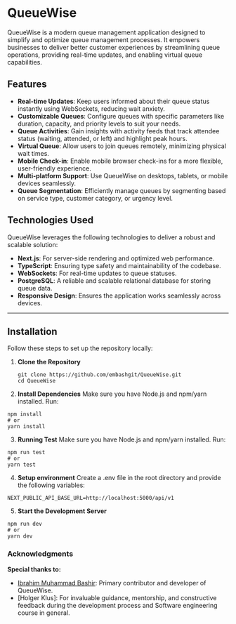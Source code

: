 # **QueueWise**

QueueWise is a modern queue management application designed to simplify and optimize queue management processes. It empowers businesses to deliver better customer experiences by streamlining queue operations, providing real-time updates, and enabling virtual queue capabilities.

## **Features**
- **Real-time Updates**: Keep users informed about their queue status instantly using WebSockets, reducing wait anxiety.  
- **Customizable Queues**: Configure queues with specific parameters like duration, capacity, and priority levels to suit your needs.  
- **Queue Activities**: Gain insights with activity feeds that track attendee status (waiting, attended, or left) and highlight peak hours.  
- **Virtual Queue**: Allow users to join queues remotely, minimizing physical wait times.  
- **Mobile Check-in**: Enable mobile browser check-ins for a more flexible, user-friendly experience.  
- **Multi-platform Support**: Use QueueWise on desktops, tablets, or mobile devices seamlessly.  
- **Queue Segmentation**: Efficiently manage queues by segmenting based on service type, customer category, or urgency level.  

## **Technologies Used**
QueueWise leverages the following technologies to deliver a robust and scalable solution:  
- **Next.js**: For server-side rendering and optimized web performance.  
- **TypeScript**: Ensuring type safety and maintainability of the codebase.  
- **WebSockets**: For real-time updates to queue statuses.  
- **PostgreSQL**: A reliable and scalable relational database for storing queue data.  
- **Responsive Design**: Ensures the application works seamlessly across devices.  

---

## **Installation**

Follow these steps to set up the repository locally:

1. **Clone the Repository**  
   ```
   git clone https://github.com/embashgit/QueueWise.git
   cd QueueWise
   ```
2. **Install Dependencies**
Make sure you have Node.js and npm/yarn installed. Run:
  ```
  npm install
  # or
  yarn install
  ```
3. **Running Test**
Make sure you have Node.js and npm/yarn installed. Run:
  ```
  npm run test
  # or
  yarn test
  ```
4. **Setup environment**
Create a .env file in the root directory and provide the following variables:
  ```
  NEXT_PUBLIC_API_BASE_URL=http://localhost:5000/api/v1
  ```
5. **Start the Development Server**
```
npm run dev
# or
yarn dev
```
### Acknowledgments

 **Special thanks to:**
- [Ibrahim Muhammad Bashir](https://github.com/embashgit): Primary contributor and developer of QueueWise.
- [Holger Klus]: For invaluable guidance, mentorship, and constructive feedback during the development process and Software engineering course in general.